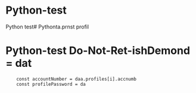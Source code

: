 # Python-test
Python test# Pythonta.prnst profil
# Python-test Do-Not-Ret-ishDemond = dat
        const accountNumber = daa.profiles[i].accnumb
        const profilePassword = da
